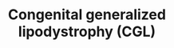 ---
annotations:
- type: Disease Ontology
  value: congenital generalized lipodystrophy type 4
- type: Disease Ontology
  value: congenital generalized lipodystrophy
- type: Pathway Ontology
  value: disease pathway
- type: Disease Ontology
  value: congenital generalized lipodystrophy type 1
- type: Disease Ontology
  value: congenital generalized lipodystrophy type 2
- type: Disease Ontology
  value: congenital generalized lipodystrophy type 3
authors:
- UlasBabayigit
- Eweitz
- Fehrhart
- Egonw
communities:
- RareDiseases
description: Congenital generalized lipodystrophy (CGL) is divided into four subtypes.
  Type 1 is mainly caused by mutations in AGPAT2 gene, subtype 2 by BSCL2 mutations,
  type  3 by CAV1 mutations and type 4 by CAVIN1 mutations.   Patients with CGL show
  a near total absence of body fat which starts either at birth or shortly after.
  There are also metabolic abnormalities. Type 1 CGL shows loss of metabolically active
  adipose tissue. Type 2 CGL has a general absence of adipose tissue. Patients with
  type 3 CGL show vitamin D resistance, hypocalcemia, hypomagnesemia and have a short
  stature. Patients with type 4 CGL show myopathy, skeletal abnormalities, cardiac
  arrhythmias, pyloric stenosis and gastrointestinal motility problems.
last-edited: 2021-06-20
organisms:
- Homo sapiens
redirect_from:
- /index.php/Pathway:WP5101
- /instance/WP5101
schema-jsonld:
- '@context': https://schema.org/
  '@id': https://wikipathways.github.io/pathways/WP5101.html
  '@type': Dataset
  creator:
    '@type': Organization
    name: WikiPathways
  description: Congenital generalized lipodystrophy (CGL) is divided into four subtypes.
    Type 1 is mainly caused by mutations in AGPAT2 gene, subtype 2 by BSCL2 mutations,
    type  3 by CAV1 mutations and type 4 by CAVIN1 mutations.   Patients with CGL
    show a near total absence of body fat which starts either at birth or shortly
    after. There are also metabolic abnormalities. Type 1 CGL shows loss of metabolically
    active adipose tissue. Type 2 CGL has a general absence of adipose tissue. Patients
    with type 3 CGL show vitamin D resistance, hypocalcemia, hypomagnesemia and have
    a short stature. Patients with type 4 CGL show myopathy, skeletal abnormalities,
    cardiac arrhythmias, pyloric stenosis and gastrointestinal motility problems.
  keywords:
  - Triacylglycerol
  - HIF1A
  - CGL type 2
  - AGPAT2
  - LPIN3
  - Diacylglycerol
  - DGAT2
  - CGL type 3
  - CAVIN1
  - LPIN1
  - Phosphatidic acid
  - CGL type 4
  - LPIN2
  - CGL type 1
  - IRS1
  - Lysophosphatidic acid
  - CAV1
  - FYN
  - GRB2
  - AKT2
  - PI3K
  - Congenital Generalized Lipodystrophy
  - ITGB4
  - BSCL2
  - (CGL)
  - INS
  - Seipin
  - DGAT1
  - GPAT3
  - Glycerol-3-phosphate
  - RAS-ERK
  license: CC0
  name: Congenital generalized lipodystrophy (CGL)
seo: CreativeWork
title: Congenital generalized lipodystrophy (CGL)
wpid: WP5101
---